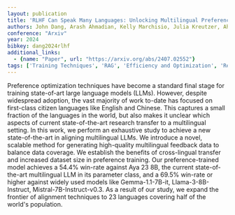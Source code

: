 ```yaml
---
layout: publication
title: 'RLHF Can Speak Many Languages: Unlocking Multilingual Preference Optimization For Llms'
authors: John Dang, Arash Ahmadian, Kelly Marchisio, Julia Kreutzer, Ahmet Üstün, Sara Hooker
conference: "Arxiv"
year: 2024
bibkey: dang2024rlhf
additional_links:
  - {name: "Paper", url: "https://arxiv.org/abs/2407.02552"}
tags: ['Training Techniques', 'RAG', 'Efficiency and Optimization', 'Reinforcement Learning']
---
```

Preference optimization techniques have become a standard final stage for
training state-of-art large language models (LLMs). However, despite widespread
adoption, the vast majority of work to-date has focused on first-class citizen
languages like English and Chinese. This captures a small fraction of the
languages in the world, but also makes it unclear which aspects of current
state-of-the-art research transfer to a multilingual setting. In this work, we
perform an exhaustive study to achieve a new state-of-the-art in aligning
multilingual LLMs. We introduce a novel, scalable method for generating
high-quality multilingual feedback data to balance data coverage. We establish
the benefits of cross-lingual transfer and increased dataset size in preference
training. Our preference-trained model achieves a 54.4% win-rate against Aya 23
8B, the current state-of-the-art multilingual LLM in its parameter class, and a
69.5% win-rate or higher against widely used models like Gemma-1.1-7B-it,
Llama-3-8B-Instruct, Mistral-7B-Instruct-v0.3. As a result of our study, we
expand the frontier of alignment techniques to 23 languages covering half of
the world's population.
